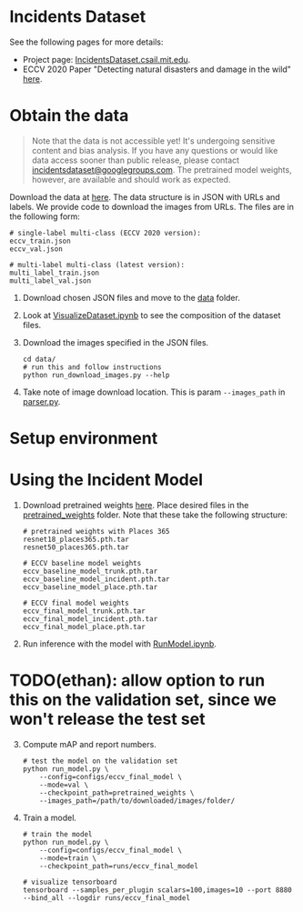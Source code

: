# Incidents Dataset

See the following pages for more details:
 - Project page: [IncidentsDataset.csail.mit.edu](http://incidentsdataset.csail.mit.edu/).
 - ECCV 2020 Paper "Detecting natural disasters and damage in the wild" [here]().

# Obtain the data
> Note that the data is not accessible yet! It's undergoing sensitive content and bias analysis. If you have any questions or would like data access sooner than public release, please contact incidentsdataset@googlegroups.com. The pretrained model weights, however, are available and should work as expected.

Download the data at [here](https://drive.google.com/drive/folders/1kPn0u6jghhaAv_1Nj7tMcPkSLkokNzTk?usp=sharing). The data structure is in JSON with URLs and labels. We provide code to download the images from URLs. The files are in the following form:

```
# single-label multi-class (ECCV 2020 version):
eccv_train.json
eccv_val.json

# multi-label multi-class (latest version):
multi_label_train.json
multi_label_val.json
```

1. Download chosen JSON files and move to the [data](data/) folder.

2. Look at [VisualizeDataset.ipynb](VisualizeDataset.ipynb) to see the composition of the dataset files.

3. Download the images specified in the JSON files.

    ```
    cd data/
    # run this and follow instructions
    python run_download_images.py --help
    ```
   
4. Take note of image download location. This is param `--images_path` in [parser.py](/parser).

# Setup environment



# Using the Incident Model

1. Download pretrained weights [here](https://drive.google.com/drive/folders/1k2nggK3LqyBE5huGpL3E-JXoEv7o6qRq?usp=sharing). Place desired files in the [pretrained_weights](pretrained_weights/) folder. Note that these take the following structure:

    ```
    # pretrained weights with Places 365
    resnet18_places365.pth.tar
    resnet50_places365.pth.tar
    
    # ECCV baseline model weights
    eccv_baseline_model_trunk.pth.tar
    eccv_baseline_model_incident.pth.tar
    eccv_baseline_model_place.pth.tar
    
    # ECCV final model weights
    eccv_final_model_trunk.pth.tar
    eccv_final_model_incident.pth.tar
    eccv_final_model_place.pth.tar
    ```
   
2. Run inference with the model with [RunModel.ipynb](RunModel.ipynb).

# TODO(ethan): allow option to run this on the validation set, since we won't release the test set
3. Compute mAP and report numbers.
    ```
    # test the model on the validation set
    python run_model.py \
        --config=configs/eccv_final_model \
        --mode=val \
        --checkpoint_path=pretrained_weights \
        --images_path=/path/to/downloaded/images/folder/
    ```

4. Train a model.
    ```
    # train the model
    python run_model.py \
        --config=configs/eccv_final_model \
        --mode=train \
        --checkpoint_path=runs/eccv_final_model
   
    # visualize tensorboard
    tensorboard --samples_per_plugin scalars=100,images=10 --port 8880 --bind_all --logdir runs/eccv_final_model
    ```